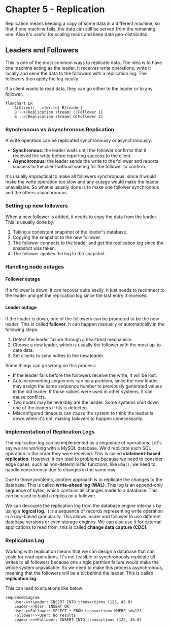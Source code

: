 # Chapter 5 - Replication

Replication means keeping a copy of some data in a different machine, so that if one machine fails, the data can still 
be served from the remaining one. Also it's useful for scaling reads and keep data geo-distributed.

## Leaders and Followers

This is one of the most common ways to replicate data. The idea is to have one machine acting as the leader. It
receives write operations, write it locally and send the data to the followers with a replication log. The followers
then apply the log locally.

If a client wants to read data, they can go either to the leader or to any follower.

```mermaid
flowchart LR
    A[Client] -->|write| B[Leader]
    B -->|Replication stream| C[Follower 1]
    B -->|Replication stream| D[Follower 2]
```

### Synchronous vs Asynchronous Replication

A write operation can be replicated synchronously or asynchronously.
- **Synchronous**: the leader waits until the follower confirms that it received the write before reporting success 
to the client.
- **Asynchronous**: the leader sends the write to the follower and reports success to the client without waiting for
the follower to confirm.

It's usually impractical to make all followers synchronous, since it would make the write operation too slow and any
outage would make the leader unavailable. So what is usually done is to make one follower synchronous and the others
asynchronous.

### Setting up new followers

When a new follower is added, it needs to copy the data from the leader. This is usually done by:
1. Taking a consistent snapshot of the leader's database.
2. Copying the snapshot to the new follower.
3. The follower connects to the leader and get the replication log since the snapshot was taken.
4. The follower applies the log to the snapshot.

### Handling node outages

#### Follower outage

If a follower is down, it can recover quite easily. It just needs to reconnect to the leader and get the replication
log since the last entry it received.

#### Leader outage

If the leader is down, one of the followers can be promoted to be the new leader. This is called **failover**. It can
happen manually or automatically in the following steps:
1. Detect the leader failure through a heartbeat mechanism.
2. Choose a new leader, which is usually the follower with the most up-to-date data.
3. Set clients to send writes to the new leader.

Some things can go wrong on this process:
- If the leader fails before the followers receive the write, it will be lost.
- Autoincrementing sequences can be a problem, since the new leader may assign the same sequence number to previously
generated values in the old leader. If those values were used in other systems, it can cause conflicts.
- Two nodes may believe they are the leader. Some systems shut down one of the leaders if his is detected.
- Misconfigured timeouts can cause the system to think the leader is down when it's not, making failovers to happen
unnecessarily.

### Implementation of Replication Logs

The replication log can be implemented as a sequence of operations. Let's say we are working with a MySQL database. We'd
replicate each SQL operation in the order they were received. This is called **statement-based replication**. However, 
it can lead to problems because we need to consider edge cases, such as non-deterministic functions, like `NOW()`; we 
need to handle concurrency due to changes in the same row.

Due to those problems, another approach is to replicate the changes to the database. This is called **write-ahead log
(WAL)**. This log is an append-only sequence of bytes, which contains all changes made to a database. This can be used
to build a replica on a follower.

We can decouple the replication log from the database engine internals by using a **logical log**. It is a sequence of
records representing write operation in a row-based granularity. This allows leader and follower to use different
database versions or even storage engines. We can also use it for external applications to read from, this is
called **change data capture (CDC)**.

### Replication Lag

Working with replication means that we can design a database that can scale for read operations. It's not feasible to
synchronously replicate all writes to all followers because one single partition failure would make the whole system
unavailable. So we need to make this process asynchronous, meaning that the followers will be a bit behind the leader.
This is called **replication lag**.

This can lead to situations like below:

```mermaid
sequenceDiagram
    User->>+Leader: INSERT INTO transactions (123, 45.0)
    Leader->>User: INSERT OK
    User->>Follower: SELECT * FROM transactions WHERE id=123
    Follower->>User: No results
    Leader->>+Follower: INSERT INTO transactions (123, 45.0)
```

